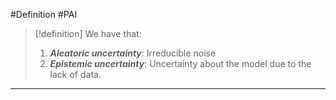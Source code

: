 #Definition #PAI 

> [!definition]
> We have that:
> 1. ***Aleatoric uncertainty***: Irreducible noise
> 2. ***Epistemic uncertainty***: Uncertainty about the model due to the lack of data.
---
